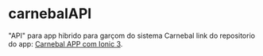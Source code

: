 # carnebalAPI
"API" para app hibrido para garçom do sistema Carnebal
link do repositorio do app: [Carnebal APP com Ionic 3](https://github.com/nickmaglowsch/CarnebalIonicBranch).
